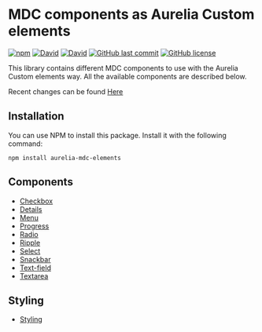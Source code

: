 # MDC components as Aurelia Custom elements
[![npm](https://img.shields.io/npm/v/aurelia-mdc-elements.svg?style=flat-square)](https://www.npmjs.com/package/aurelia-mdc-elements)
[![David](https://img.shields.io/david/SpringflowNL/aurelia-mdc-elements.svg?style=flat-square)](https://www.npmjs.com/package/aurelia-mdc-elements)
[![David](https://img.shields.io/david/dev/SpringflowNL/aurelia-mdc-elements.svg?style=flat-square)](https://www.npmjs.com/package/aurelia-mdc-elements)
[![GitHub last commit](https://img.shields.io/github/last-commit/SpringflowNL/aurelia-mdc-elements.svg?style=flat-square)](https://github.com/SpringflowNL/aurelia-mdc-elements/commits/master)
[![GitHub license](https://img.shields.io/github/license/SpringflowNL/aurelia-mdc-elements.svg?style=flat-square)](https://github.com/SpringflowNL/aurelia-mdc-elements/blob/master/LICENSE)

This library contains different MDC components to use with the Aurelia Custom elements way. All the available components are described below. 

Recent changes can be found [Here](./CHANGELOG.md)

## Installation
You can use NPM to install this package. Install it with the following command:

```
npm install aurelia-mdc-elements
```

## Components

 - [Checkbox](components/checkbox/README.md)
 - [Details](components/details/README.md)
 - [Menu](components/menu/README.md)
 - [Progress](components/progress/README.md)
 - [Radio](components/radio/README.md)
 - [Ripple](components/ripple/README.md)
 - [Select](components/select/README.md)
 - [Snackbar](components/snackbar/README.md)
 - [Text-field](components/textfield/README.md)
 - [Textarea](components/textarea/README.md)

## Styling

 - [Styling](components/styles/README.md)